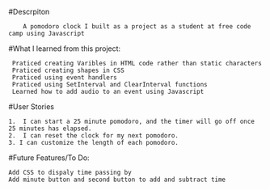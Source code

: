 #Descrpiton
```	
	A pomodoro clock I built as a project as a student at free code camp using Javascript
```
#What I learned from this project:
 ```
  Praticed creating Varibles in HTML code rather than static characters
  Praticed creating shapes in CSS
  Praticed using event handlers
  Praticed using SetInterval and ClearInterval functions
  Learned how to add audio to an event using Javascript

```
#User Stories
```
1.  I can start a 25 minute pomodoro, and the timer will go off once 25 minutes has elapsed.
2.  I can reset the clock for my next pomodoro.
3. I can customize the length of each pomodoro.
```

#Future Features/To Do: 
  ```
  Add CSS to dispaly time passing by
  Add minute button and second button to add and subtract time
  ```